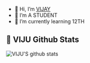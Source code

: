 - 👋 Hi, I’m [VIJAY](https://t.me/Vijay1142)
- 👀 I’m A STUDENT
- 🌱 I’m currently learning 12TH

## 🎯 **VIJU Github Stats**
![VIJU'S github stats](https://github-readme-stats.vercel.app/api?username=Viju60&show_icons=true&theme=tokyonight)
<!---
Viju60/Viju60 is a ✨ special ✨ repository because its `README.md` (this file) appears on your GitHub profile.
You can click the Preview link to take a look at your changes.
--->
